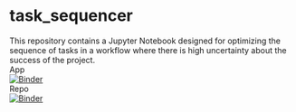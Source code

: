 # task_sequencer
 This repository contains a Jupyter Notebook designed for optimizing the sequence of tasks in a workflow where there is high uncertainty about the success of the project. </br>
 App </br>
 [![Binder](https://mybinder.org/badge_logo.svg)](https://mybinder.org/v2/gh/loganamcnichols/task_sequencer/master?urlpath=voila%2Frender%2Findex.ipynb) </br>
 Repo </br>
[![Binder](https://mybinder.org/badge_logo.svg)](https://mybinder.org/v2/gh/loganamcnichols/task_sequencer/master)
